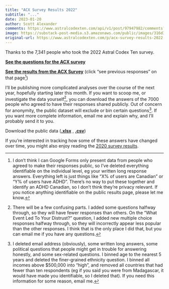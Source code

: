 ```yaml
---
title: "ACX Survey Results 2022"
subtitle: "..."
date: 2023-01-20
author: Scott Alexander
comments: https://www.astralcodexten.com/api/v1/post/97947982/comments?&all_comments=true
image: https://substack-post-media.s3.amazonaws.com/public/images/316d348c-9484-4480-9e64-26ece5f8a244_2250x1500.jpeg
original-url: https://www.astralcodexten.com/p/acx-survey-results-2022
---
```

Thanks to the 7,341 people who took the 2022 Astral Codex Ten survey.

**[See the questions for the ACX survey](https://forms.gle/H1VHtZHxgdhdm5fG9)**

**[See the results from the ACX Survey](https://docs.google.com/forms/d/e/1FAIpQLScHznuYU9nWqDyNvZ8fQySdWHk5rrj2IdEDMgarf3s34bSPrA/closedform)** (click “see previous responses” on that page[^1])

I’ll be publishing more complicated analyses over the course of the next year, hopefully starting later this month. If you want to scoop me, or investigate the data yourself[^2], you can download the answers of the 7000 people who agreed to have their responses shared publicly. Out of concern for anonymity, the public dataset will exclude or bin certain questions[^3]. If you want more complete information, email me and explain why, and I’ll probably send it to you.

Download the public data (**[.xlsx](https://slatestarcodex.com/Stuff/ACXSPublic2022.xlsx)** , **[.csv](https://slatestarcodex.com/Stuff/ACXSPublic2022.csv)**)

If you’re interested in tracking how some of these answers have changed over time, you might also enjoy reading the [2020 survey results](https://slatestarcodex.com/2020/01/20/ssc-survey-results-2020/).

[^1]: I don’t think I can Google Forms only present data from people who agreed to make their responses public, so I’ve deleted everything identifiable on the individual level, eg your written long response answers. Everything left is just things like “X% of users are Canadian” or “Y% of users have ADHD”. There’s no way to put these together and identify an ADHD Canadian, so I don’t think they’re privacy relevant. If you notice anything identifiable on the public results page, please let me know.

[^2]: There will be a few confusing parts. I added some questions halfway through, so they will have fewer responses than others. On the “What Event Led To Your Distrust?” question, I added new multiple choice responses halfway through, so they will incorrectly appear less popular than the other responses. I think that is the only place I did that, but you can email me if you have any questions.

[^3]: I deleted email address (obviously), some written long answers, some political questions that people might get in trouble for answering honestly, and some sex-related questions. I binned age to the nearest 5 years and deleted the finer-grained ethnicity question. I binned all incomes above $500,000 into “high”, and removed all countries that had fewer than ten respondents (eg if you said you were from Madagascar, it would have made you identifiable, so I deleted that). If you need this information for some reason, email me.
